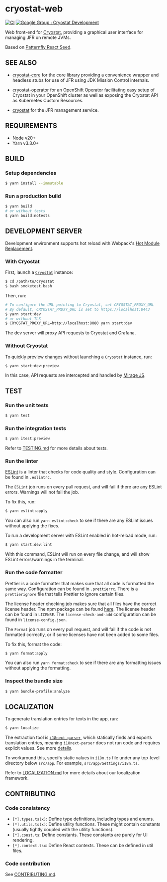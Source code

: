# cryostat-web

[![CI](https://github.com/cryostatio/cryostat-web/actions/workflows/ci.yaml/badge.svg)](https://github.com/cryostatio/cryostat-web/actions/workflows/ci.yaml)
[![Google Group : Cryostat Development](https://img.shields.io/badge/Google%20Group-Cryostat%20Development-blue.svg)](https://groups.google.com/g/cryostat-development)

Web front-end for [Cryostat](https://github.com/cryostatio/cryostat), providing a graphical user interface for managing JFR on remote JVMs.

Based on [Patternfly React Seed](https://github.com/patternfly/patternfly-react-seed).

## SEE ALSO

* [cryostat-core](https://github.com/cryostatio/cryostat-core) for
the core library providing a convenience wrapper and headless stubs for use of
JFR using JDK Mission Control internals.

* [cryostat-operator](https://github.com/cryostatio/cryostat-operator)
for an OpenShift Operator facilitating easy setup of Cryostat in your OpenShift
cluster as well as exposing the Cryostat API as Kubernetes Custom Resources.

* [cryostat](https://github.com/cryostatio/cryostat) for the JFR management service.

## REQUIREMENTS

- Node v20+
- Yarn v3.3.0+

## BUILD

### Setup dependencies

```bash
$ yarn install --immutable
```

### Run a production build

```bash
$ yarn build
# or without tests
$ yarn build:notests
```

## DEVELOPMENT SERVER

Development environment supports hot reload with Webpack's [Hot Module Replacement](https://webpack.js.org/guides/hot-module-replacement).

### With Cryostat

First, launch a [`Cryostat`](https://github.com/cryostatio/cryostat) instance:
```bash
$ cd /path/to/cryostat
$ bash smoketest.bash
```

Then, run:

```bash
# To configure the URL pointing to Cryostat, set CRYOSTAT_PROXY_URL
# By default, CRYOSTAT_PROXY_URL is set to https://localhost:8443
$ yarn start:dev
# or without TLS
$ CRYOSTAT_PROXY_URL=http://localhost:8080 yarn start:dev
```

The dev server will proxy API requests to Cryostat and Grafana.

### Without Cryostat

To quickly preview changes without launching a `Cryostat` instance, run:

```bash
$ yarn start:dev:preview
```

In this case, API requests are intercepted and handled by [Mirage JS](https://miragejs.com/).

## TEST

### Run the unit tests
```bash
$ yarn test
```

### Run the integration tests
```bash
$ yarn itest:preview
```

Refer to [TESTING.md](TESTING.md) for more details about tests.

### Run the linter
[ESLint](https://eslint.org/) is a linter that checks for code quality and style. Configuration can be found in `.eslintrc`.

The `ESLint` job runs on every pull request, and will fail if there are any ESLint errors. Warnings will not fail the job.

To fix this, run:
```bash
$ yarn eslint:apply
```
You can also run `yarn eslint:check` to see if there are any ESLint issues without applying the fixes.

To run a development server with ESLint enabled in hot-reload mode, run:
```bash
$ yarn start:dev:lint
```

With this command, ESLint will run on every file change, and will show ESLint errors/warnings in the terminal.

### Run the code formatter

Prettier is a code formatter that makes sure that all code is formatted the same way. Configuration can be found in `.prettierrc`. There is a `prettierignore` file that tells Prettier to ignore certain files. 

The license header checking job makes sure that all files have the correct license header. The npm package can be found [here](https://www.npmjs.com/package/license-check-and-add). The license header can be found in `LICENSE`. The `license-check-and-add` configuration can be found in `license-config.json`.

The `Format` job runs on every pull request, and will fail if the code is not formatted correctly, or if some licenses have not been added to some files. 

To fix this, format the code:
```bash
$ yarn format:apply
``` 
You can also run `yarn format:check` to see if there are any formatting issues without applying the formatting.

### Inspect the bundle size

```bash
$ yarn bundle-profile:analyze
```

## LOCALIZATION

To generate translation entries for texts in the app, run:

```bash
$ yarn localize
```

The extraction tool is [`i18next-parser`](https://www.npmjs.com/package/i18next-parser), which statically finds and exports translation entries, meaning `i18next-parser` does not run code and requires explicit values. See more [details](https://github.com/i18next/i18next-parser#caveats
).

To workaround this, specify static values in `i18n.ts` file under any top-level directory below `src/app`. For example, `src/app/Settings/i18n.ts`.

Refer to [LOCALIZATION.md](LOCALIZATION.md) for more details about our localization framework.

## CONTRIBUTING

### Code consistency

- `[*].types.ts(x)`: Define type definitions, including types and enums.
- `[*].utils.ts(x)`: Define utility functions. These might contain constants (usually tightly coupled with the utility functions).
- `[*].const.ts`: Define constants. These constants are purely for UI rendering.
- `[*].context.tsx`: Define React contexts. These can be defined in util files.

### Code contribution

See [CONTRIBUTING.md](https://github.com/cryostatio/cryostat/blob/main/CONTRIBUTING.md).
